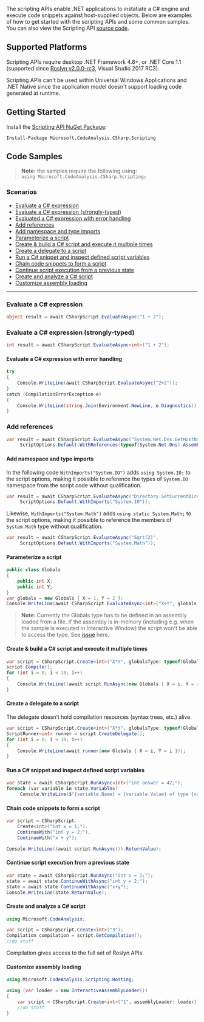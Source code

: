 The scripting APIs enable .NET applications to instatiate a C# engine and execute code snippets against host-supplied objects. Below are examples of how to get started with the scripting APIs and some common samples. You can also view the Scripting API [source code](https://github.com/dotnet/roslyn/tree/a7319e2bc8cac34c34527031e6204d383d29d4ab/src/Scripting).

## Supported Platforms

Scripting APIs require desktop .NET Framework 4.6+, or .NET Core 1.1 (supported since [Roslyn v2.0.0-rc3](https://www.nuget.org/packages/Microsoft.CodeAnalysis.Scripting/2.0.0-rc3), Visual Studio 2017 RC3).

Scripting APIs can't be used within Universal Windows Applications and .NET Native since the application model doesn't support loading code generated at runtime. 

## Getting Started
Install the [Scripting API NuGet Package](https://www.nuget.org/packages/Microsoft.CodeAnalysis.CSharp.Scripting/):
```
Install-Package Microsoft.CodeAnalysis.CSharp.Scripting
```

## Code Samples
> **Note:** the samples require the following using: <br/>
> ```using Microsoft.CodeAnalysis.CSharp.Scripting;``` <br/>

### Scenarios
* [Evaluate a C# expression](#expr)
* [Evaluate a C# expression (strongly-typed)](#exprstrong)
* [Evaluated a C# expression with error handling](#error)
* [Add references](#addref)
* [Add namespace and type imports](#addimports)
* [Parameterize a script](#parameter)
* [Create & build a C# script and execute it multiple times](#multi)
* [Create a delegate to a script](#delegate)
* [Run a C# snippet and inspect defined script variables](#inspect)
* [Chain code snippets to form a script](#chain)
* [Continue script execution from a previous state](#prevstate)
* [Create and analyze a C# script](#createscript)
* [Customize assembly loading](#assembly)

<hr/>

### <a name="expr"></a>Evaluate a C# expression
```csharp
object result = await CSharpScript.EvaluateAsync("1 + 2");
```

### <a name="exprstrong"></a>Evaluate a C# expression (strongly-typed)
```csharp
int result = await CSharpScript.EvaluateAsync<int>("1 + 2");
```

#### <a name="error"></a>Evaluate a C# expression with error handling
```csharp
try
{
    Console.WriteLine(await CSharpScript.EvaluateAsync("2+2"));
}
catch (CompilationErrorException e)
{
    Console.WriteLine(string.Join(Environment.NewLine, e.Diagnostics));
}
```

### <a name="addref"></a>Add references
```csharp
var result = await CSharpScript.EvaluateAsync("System.Net.Dns.GetHostName()", 
     ScriptOptions.Default.WithReferences(typeof(System.Net.Dns).Assembly));
```

#### <a name="addimports"></a>Add namespace and type imports

In the following code `WithImports("System.IO")` adds `using System.IO;` to the script options, making it possible to reference the types of `System.IO` namespace from the script code without qualification.

```csharp
var result = await CSharpScript.EvaluateAsync("Directory.GetCurrentDirectory()", 
     ScriptOptions.Default.WithImports("System.IO"));
```

Likewise, `WithImports("System.Math")` adds `using static System.Math;` to the script options, making it possible to reference the members of `System.Math` type without qualification.

```csharp
var result = await CSharpScript.EvaluateAsync("Sqrt(2)", 
     ScriptOptions.Default.WithImports("System.Math"));
```

#### <a name="parameter"></a>Parameterize a script
```csharp
public class Globals
{
    public int X;
    public int Y;
}
var globals = new Globals { X = 1, Y = 2 };
Console.WriteLine(await CSharpScript.EvaluateAsync<int>("X+Y", globals: globals));
```

> **Note**: Currently the Globals type has to be defined in an assembly loaded from a file. If the assembly is in-memory (including e.g. when the sample is executed in Interactive Window) the script won't be able to access the type. See [issue](https://github.com/dotnet/roslyn/issues/6101) here.

#### <a name="multi"></a> Create & build a C# script and execute it multiple times
```csharp
var script = CSharpScript.Create<int>("X*Y", globalsType: typeof(Globals));
script.Compile();
for (int i = 0; i < 10; i++)
{
    Console.WriteLine((await script.RunAsync(new Globals { X = i, Y = i })).ReturnValue);
}
```

#### <a name="delegate"></a> Create a delegate to a script
The delegate doesn’t hold compilation resources (syntax trees, etc.) alive.

```csharp
var script = CSharpScript.Create<int>("X*Y", globalsType: typeof(Globals));
ScriptRunner<int> runner = script.CreateDelegate();
for (int i = 0; i < 10; i++)
{
    Console.WriteLine(await runner(new Globals { X = i, Y = i }));
}
```

#### <a name="inspect"></a> Run a C# snippet and inspect defined script variables
```csharp
var state = await CSharpScript.RunAsync<int>("int answer = 42;");
foreach (var variable in state.Variables)
     Console.WriteLine($"{variable.Name} = {variable.Value} of type {variable.Type}");
```

#### <a name="chain"></a> Chain code snippets to form a script
```csharp
var script = CSharpScript.
    Create<int>("int x = 1;").
    ContinueWith("int y = 2;").
    ContinueWith("x + y");

Console.WriteLine((await script.RunAsync()).ReturnValue);
```

#### <a name="previoustate"></a> Continue script execution from a previous state
```csharp
var state = await CSharpScript.RunAsync("int x = 1;");
state = await state.ContinueWithAsync("int y = 2;");
state = await state.ContinueWithAsync("x+y");
Console.WriteLine(state.ReturnValue);
```

#### <a name="createscript"></a> Create and analyze a C# script
```csharp
using Microsoft.CodeAnalysis;

var script = CSharpScript.Create<int>("3");
Compilation compilation = script.GetCompilation();
//do stuff
```
Compilation gives access to the full set of Roslyn APIs.

#### <a name="assembly"></a> Customize assembly loading
```csharp
using Microsoft.CodeAnalysis.Scripting.Hosting;

using (var loader = new InteractiveAssemblyLoader())
{
    var script = CSharpScript.Create<int>("1", assemblyLoader: loader);
    //do stuff 
}
```
